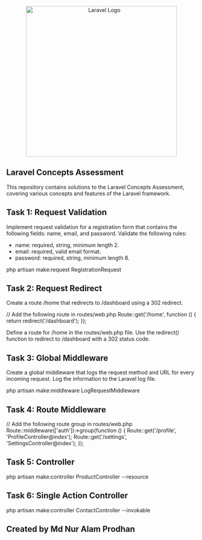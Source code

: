 <p align="center"><a href="https://laravel.com" target="_blank"><img src="https://raw.githubusercontent.com/laravel/art/master/logo-lockup/5%20SVG/2%20CMYK/1%20Full%20Color/laravel-logolockup-cmyk-red.svg" width="400" alt="Laravel Logo"></a></p>

## Laravel Concepts Assessment

This repository contains solutions to the Laravel Concepts Assessment, covering various concepts and features of the Laravel framework.

## Task 1: Request Validation

Implement request validation for a registration form that contains the following fields: name, email, and password. Validate the following rules:

- name: required, string, minimum length 2.
- email: required, valid email format.
- password: required, string, minimum length 8.

php artisan make:request RegistrationRequest

## Task 2: Request Redirect

Create a route /home that redirects to /dashboard using a 302 redirect.

// Add the following route in routes/web.php
Route::get('/home', function () {
    return redirect('/dashboard');
});

Define a route for /home in the routes/web.php file. Use the redirect() function to redirect to /dashboard with a 302 status code.

## Task 3: Global Middleware

Create a global middleware that logs the request method and URL for every incoming request. Log the information to the Laravel log file.

php artisan make:middleware LogRequestMiddleware


## Task 4: Route Middleware

// Add the following route group in routes/web.php
Route::middleware(['auth'])->group(function () {
    Route::get('/profile', 'ProfileController@index');
    Route::get('/settings', 'SettingsController@index');
});


## Task 5: Controller

php artisan make:controller ProductController --resource


## Task 6: Single Action Controller

php artisan make:controller ContactController --invokable

## Created by Md Nur Alam Prodhan
